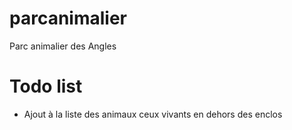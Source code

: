 parcanimalier
=============

Parc animalier des Angles

Todo list
=========
- Ajout à la liste des animaux ceux vivants en dehors des enclos
